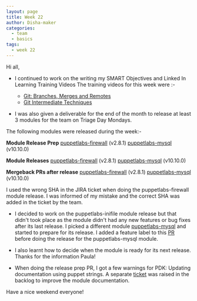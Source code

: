```yaml
---
layout: page
title: Week 22
author: Disha-maker
categories:
  - team
  - basics
tags:
  - week 22
---
```


Hi all,

- I continued to work on the writing my SMART Objectives and Linked In Learning Training Videos
The training videos for this week were :-
  - [Git: Branches, Merges and Remotes](https://www.linkedin.com/learning/git-branches-merges-and-remotes/unlock-powerful-code-management-and-collaboration-tools-in-git?u=2098212)
  - [Git Intermediate Techniques](https://www.linkedin.com/learning/git-intermediate-techniques/delete-local-and-remote-branches?u=2098212)

- I was also given a deliverable for the end of the month to release at least 3 modules for the team on Triage Day Mondays.

The following modules were released during the week:-

**Module Release Prep**
    [puppetlabs-firewall](https://github.com/puppetlabs/puppetlabs-firewall/pull/969) (v2.8.1)
    [puppetlabs-mysql](https://github.com/puppetlabs/puppetlabs-mysql/pull/1364) (v10.10.0)

**Module Releases**
    [puppetlabs-firewall](https://forge.puppet.com/puppetlabs/firewall) (v2.8.1)
    [puppetlabs-mysql](https://forge.puppet.com/puppetlabs/mysql) (v10.10.0)

**Mergeback PRs after release**
    [puppetlabs-firewall](https://github.com/puppetlabs/puppetlabs-firewall/pull/970) (v2.8.1)
    [puppetlabs-mysql](https://github.com/puppetlabs/puppetlabs-mysql/pull/1365) (v10.10.0)

I used the wrong SHA in the JIRA ticket when doing the puppetlabs-firewall module release. I was informed of my mistake and the correct SHA was added in the ticket by the team.

- I decided to work on the puppetlabs-inifile module release but that didn't took place as the module didn't had any new features or bug fixes after its last release. I picked a different module [puppetlabs-mysql](https://github.com/puppetlabs/puppetlabs-mysql) and started to prepare for its release. I added a feature label to this [PR](https://github.com/puppetlabs/puppetlabs-mysql/pull/1360) before doing the release for the puppetlabs-mysql module.

- I also learnt how to decide when the module is ready for its next release. Thanks for the information Paula!

- When doing the release prep PR, I got a few warnings for PDK: Updating documentation using puppet strings. A separate [ticket](https://tickets.puppetlabs.com/browse/IAC-1430) was raised in the backlog to improve the module documentation.

Have a nice weekend everyone!